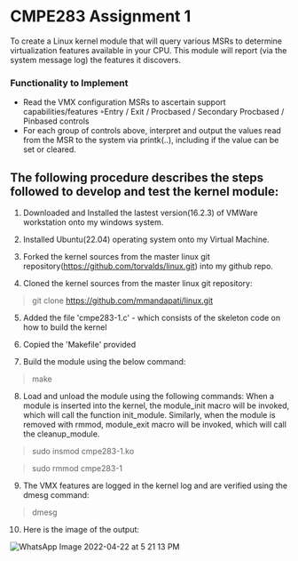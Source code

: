 # CMPE283 Assignment 1
To create a Linux kernel module that will query various MSRs to determine 
virtualization features available in your CPU. This module will report (via the system message log) the 
features it discovers.

### Functionality to Implement
- Read the VMX configuration MSRs to ascertain support capabilities/features
◦Entry / Exit / Procbased / Secondary Procbased / Pinbased controls
- For each group of controls above, interpret and output the values read from the MSR to the system
via printk(..), including if the value can be set or cleared.

## The following procedure describes the steps followed to develop and test the kernel module:

1) Downloaded and Installed the lastest version(16.2.3) of VMWare workstation onto my windows system.

2) Installed Ubuntu(22.04) operating system onto my Virtual Machine.

3) Forked the kernel sources from the master linux git repository(https://github.com/torvalds/linux.git) into my github repo.

4) Cloned the kernel sources from the master linux git repository:
> git clone https://github.com/mmandapati/linux.git

5) Added the file 'cmpe283-1.c' - which consists of the skeleton code on how to build the kernel

6) Copied the 'Makefile' provided

7) Build the module using the below command:
> make

8) Load and unload the module using the following commands:
When a module is inserted into the kernel, the module_init macro will be invoked, which will call the function init_module. 
Similarly, when the module is removed with rmmod, module_exit macro will be invoked, which will call the cleanup_module.
> sudo insmod cmpe283-1.ko

> sudo rmmod cmpe283-1

9) The VMX features are logged in the kernel log and are verified using the dmesg command:
> dmesg

10) Here is the image of the output:

![WhatsApp Image 2022-04-22 at 5 21 13 PM](https://user-images.githubusercontent.com/91310893/164838048-1e5098a0-cf88-4951-bd92-8e25d7efaa5e.jpeg)
